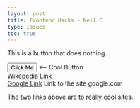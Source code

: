 ```yaml
---
layout: post
title: Frontend Hacks - Neil C
type: issues
toc: true
---
```


<div>
    <p>This is a button that does nothing.</p>
    <button>Click Me</button> 
    <p style="display: inline; margin: 0;"><-- Cool Button</p>
</div>

<div>
    <a href="https://www.wikipedia.org/">Wikepedia Link</a>
</div>

<div>
    <a href="https://www.google.com/">Google Link</a>  
    <p style="display: inline; margin: 0;">Link to the site google.com</p>
</div>

<div>
    <p>The two links above are to really cool sites.</p>
</div>
